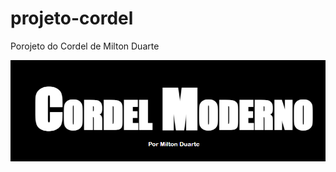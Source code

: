 # projeto-cordel
Porojeto do Cordel de Milton Duarte

<a href="https://fernandoromeroalves.github.io/projeto-cordel/index.html"><img src="imagens/Captura.png" alt=""></a>
